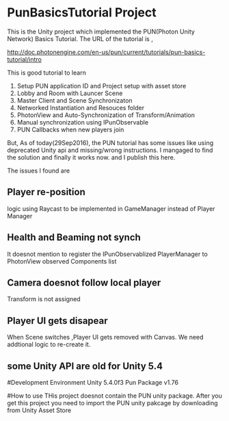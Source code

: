 # PunBasicsTutorial Project
This is the Unity project which implemented the PUN(Photon Unity Network) Basics Tutorial.
The URL of the tutorial is , 

http://doc.photonengine.com/en-us/pun/current/tutorials/pun-basics-tutorial/intro

This is good tutorial to learn

1. Setup PUN application ID and Project setup with asset store
1. Lobby and Room with Launcer Scene
1. Master Client and Scene Synchronizaton
1. Networked Instantiation and Resouces folder 
1. PhotonView and Auto-Synchronization of Transform/Animation
1. Manual synchronization using IPunObservable
1. PUN Callbacks when new players join

But, As of today(29Sep2016), the PUN tutorial has some issues like using deprecated Unity api and missing/wrong instructions.
I mangaged to find the solution and finally it works now. and I publish this here.

The issues I found are  
## Player re-position
logic using Raycast to be implemented in GameManager instead of  Player Manager  
## Health and Beaming not synch
It doesnot mention to register the IPunObservablized PlayerManager to PhotonView observed Components list
## Camera doesnot follow local player
Transform is not assigned
## Player UI gets disapear
When Scene switches ,Player UI gets removed with Canvas. We need addtional logic to re-create it.
## some Unity API are old for Unity 5.4

#Development Environment
Unity 5.4.0f3
Pun Package v1.76

#How to use
THis project doesnot contain the PUN unity package.
After you get this project you need to import the PUN unity pakcage by downloading from Unity Asset Store


